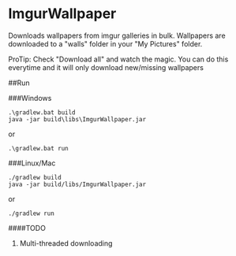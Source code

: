 ImgurWallpaper
==============
Downloads wallpapers from imgur galleries in bulk.  Wallpapers are downloaded to a "walls" folder in your "My Pictures"
folder.

ProTip:  Check "Download all" and watch the magic.  You can do this everytime and it will only download new/missing wallpapers

##Run

###Windows
```
.\gradlew.bat build
java -jar build\libs\ImgurWallpaper.jar
```
or
```
.\gradlew.bat run
```

###Linux/Mac
```
./gradlew build
java -jar build/libs/ImgurWallpaper.jar
```
or
```
./gradlew run
```

####TODO
1. Multi-threaded downloading